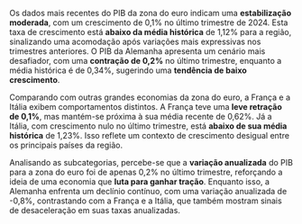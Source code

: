 Os dados mais recentes do PIB da zona do euro indicam uma **estabilização moderada**, com um crescimento de 0,1% no último trimestre de 2024. Esta taxa de crescimento está **abaixo da média histórica** de 1,12% para a região, sinalizando uma acomodação após variações mais expressivas nos trimestres anteriores. O PIB da Alemanha apresenta um cenário mais desafiador, com uma **contração de 0,2%** no último trimestre, enquanto a média histórica é de 0,34%, sugerindo uma **tendência de baixo crescimento**.

Comparando com outras grandes economias da zona do euro, a França e a Itália exibem comportamentos distintos. A França teve uma **leve retração de 0,1%**, mas mantém-se próxima à sua média recente de 0,62%. Já a Itália, com crescimento nulo no último trimestre, está **abaixo de sua média histórica** de 1,23%. Isso reflete um contexto de crescimento desigual entre os principais países da região.

Analisando as subcategorias, percebe-se que a **variação anualizada** do PIB para a zona do euro foi de apenas 0,2% no último trimestre, reforçando a ideia de uma economia que **luta para ganhar tração**. Enquanto isso, a Alemanha enfrenta um declínio contínuo, com uma variação anualizada de -0,8%, contrastando com a França e a Itália, que também mostram sinais de desaceleração em suas taxas anualizadas.